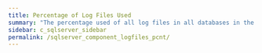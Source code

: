 ```yaml
---
title: ﻿Percentage of Log Files Used
summary: "The percentage used of all log files in all databases in the SQL Server."
sidebar: c_sqlserver_sidebar
permalink: /sqlserver_component_logfiles_pcnt/
---
```

